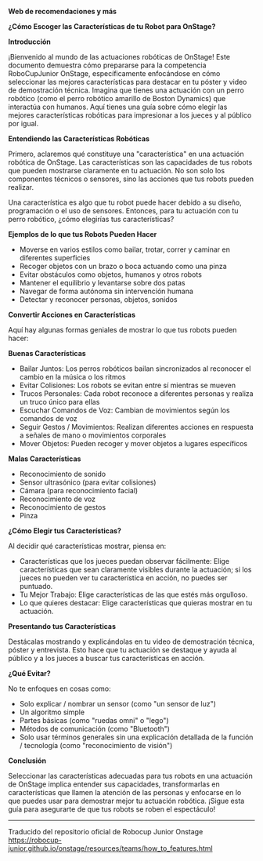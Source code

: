 **Web de recomendaciones y más**


**¿Cómo Escoger las Características de tu Robot para OnStage?**

**Introducción**

¡Bienvenido al mundo de las actuaciones robóticas de OnStage! Este documento demuestra cómo prepararse para la competencia RoboCupJunior OnStage, específicamente enfocándose en cómo seleccionar las mejores características para destacar en tu póster y video de demostración técnica. Imagina que tienes una actuación con un perro robótico (como el perro robótico amarillo de Boston Dynamics) que interactúa con humanos. Aquí tienes una guía sobre cómo elegir las mejores características robóticas para impresionar a los jueces y al público por igual.

**Entendiendo las Características Robóticas**

Primero, aclaremos qué constituye una "característica" en una actuación robótica de OnStage. Las características son las capacidades de tus robots que pueden mostrarse claramente en tu actuación. No son solo los componentes técnicos o sensores, sino las acciones que tus robots pueden realizar.

Una característica es algo que tu robot puede hacer debido a su diseño, programación o el uso de sensores. Entonces, para tu actuación con tu perro robótico, ¿cómo elegirías tus características?

**Ejemplos de lo que tus Robots Pueden Hacer**

- Moverse en varios estilos como bailar, trotar, correr y caminar en diferentes superficies
- Recoger objetos con un brazo o boca actuando como una pinza
- Evitar obstáculos como objetos, humanos y otros robots
- Mantener el equilibrio y levantarse sobre dos patas
- Navegar de forma autónoma sin intervención humana
- Detectar y reconocer personas, objetos, sonidos

**Convertir Acciones en Características**

Aquí hay algunas formas geniales de mostrar lo que tus robots pueden hacer:

**Buenas Características**

- Bailar Juntos: Los perros robóticos bailan sincronizados al reconocer el cambio en la música o los ritmos
- Evitar Colisiones: Los robots se evitan entre sí mientras se mueven
- Trucos Personales: Cada robot reconoce a diferentes personas y realiza un truco único para ellas
- Escuchar Comandos de Voz: Cambian de movimientos según los comandos de voz
- Seguir Gestos / Movimientos: Realizan diferentes acciones en respuesta a señales de mano o movimientos corporales
- Mover Objetos: Pueden recoger y mover objetos a lugares específicos

**Malas Características**

- Reconocimiento de sonido
- Sensor ultrasónico (para evitar colisiones)
- Cámara (para reconocimiento facial)
- Reconocimiento de voz
- Reconocimiento de gestos
- Pinza

**¿Cómo Elegir tus Características?**

Al decidir qué características mostrar, piensa en:

- Características que los jueces puedan observar fácilmente: Elige características que sean claramente visibles durante la actuación; si los jueces no pueden ver tu característica en acción, no puedes ser puntuado.
- Tu Mejor Trabajo: Elige características de las que estés más orgulloso.
- Lo que quieres destacar: Elige características que quieras mostrar en tu actuación.

**Presentando tus Características**

Destácalas mostrando y explicándolas en tu video de demostración técnica, póster y entrevista. Esto hace que tu actuación se destaque y ayuda al público y a los jueces a buscar tus características en acción.

**¿Qué Evitar?**

No te enfoques en cosas como:

- Solo explicar / nombrar un sensor (como "un sensor de luz")
- Un algoritmo simple
- Partes básicas (como "ruedas omni" o "lego")
- Métodos de comunicación (como "Bluetooth")
- Solo usar términos generales sin una explicación detallada de la función / tecnología (como "reconocimiento de visión")

**Conclusión**

Seleccionar las características adecuadas para tus robots en una actuación de OnStage implica entender sus capacidades, transformarlas en características que llamen la atención de las personas y enfocarse en lo que puedes usar para demostrar mejor tu actuación robótica. ¡Sigue esta guía para asegurarte de que tus robots se roben el espectáculo!


---

Traducido del repositorio oficial de Robocup Junior Onstage https://robocup-junior.github.io/onstage/resources/teams/how_to_features.html
